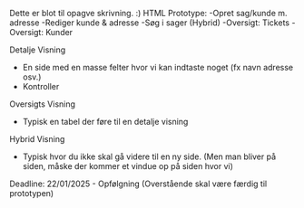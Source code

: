 Dette er blot til opagve skrivning. 
:)
HTML Prototype: 
  -Opret sag/kunde m. adresse 
  -Rediger kunde & adresse
  -Søg i sager (Hybrid) 
  -Oversigt: Tickets 
  -Oversigt: Kunder


  Detalje Visning 
  - En side med en masse felter hvor vi kan indtaste noget (fx navn adresse osv.)
  - Kontroller

  Oversigts Visning
  - Typisk en tabel der føre til en detalje visning

  Hybrid Visning
  - Typisk hvor du ikke skal gå videre til en ny side. (Men man bliver på siden, måske der kommer et vindue op på siden hvor vi) 


Deadline: 22/01/2025 - Opfølgning (Overstående skal være færdig til prototypen)
